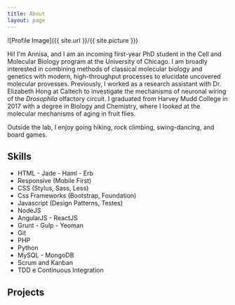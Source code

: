 ```yaml
---
title: About
layout: page
---
```

![Profile Image]({{ site.url }}/{{ site.picture }})

<p>Hi! I'm Annisa, and I am an incoming first-year PhD student in the Cell and Molecular Biology program at the University of Chicago. I am broadly interested in combining methods of classical molecular biology and genetics with modern, high-throughput processes to elucidate uncovered molecular provesses. Previously, I worked as a research assistant with Dr. Elizabeth Hong at Caltech to investigate the mechanisms of neuronal wiring of the <i>Drosophila</i> olfactory circuit. I graduated from Harvey Mudd College in 2017 with a degree in Biology and Chemistry, where I looked at the molecular mechanisms of aging in fruit flies.</p>

<p>Outside the lab, I enjoy going hiking, rock climbing, swing-dancing, and board games. </p>

<h2>Skills</h2>

<ul class="skill-list">
	<li>HTML - Jade - Haml - Erb</li>
	<li>Responsive (Mobile First)</li>
	<li>CSS (Stylus, Sass, Less)</li>
	<li>Css Frameworks (Bootstrap, Foundation)</li>
	<li>Javascript (Design Patterns, Testes)</li>
	<li>NodeJS</li>
	<li>AngularJS - ReactJS</li>
	<li>Grunt - Gulp - Yeoman</li>
	<li>Git</li>
	<li>PHP</li>
	<li>Python</li>
	<li>MySQL - MongoDB</li>
	<li>Scrum and Kanban</li>
	<li>TDD e Continuous Integration</li>
</ul>

<h2>Projects</h2>

